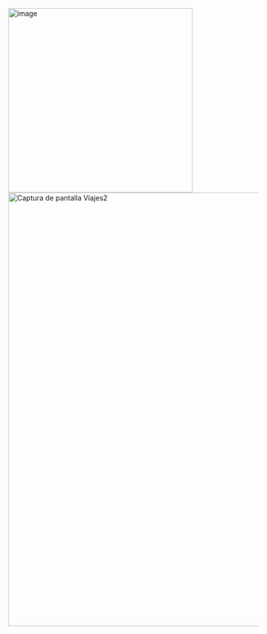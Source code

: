 <img width="371" alt="image" src="https://github.com/user-attachments/assets/51266100-6bd8-47ca-b8fa-f463522eb159" />

<img width="872" alt="Captura de pantalla Viajes2" src="https://github.com/user-attachments/assets/2e567f03-6c02-4b09-b08a-7fc6d49dd3b6" />
